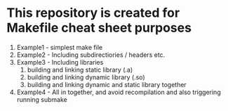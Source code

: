 

# This repository is created for Makefile cheat sheet purposes

1) Example1 - simplest make file
2) Example2 - Including subdirectiories / headers etc.
3) Example3 - Including libraries
   1. building and linking static library (.a)
   2. building and linking dynamic library (.so)
   3. building and linking dynamic and static library together
4) Example4 - All in together, and avoid recompilation and also triggering running submake
